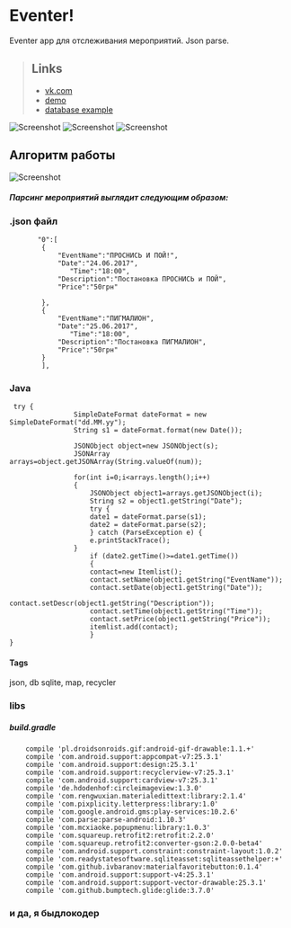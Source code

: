 # Eventer!
Eventer app для отслеживания мероприятий. Json parse.

> ## Links
> * [vk.com](https://vk.com/h3xb0y/)
> * [demo](https://github.com/h3xboy/Eventer/blob/master/demo/app-debug.apk)
> * [database example](https://github.com/h3xboy/Eventer/blob/master/json/events_new.json)


![Screenshot](https://github.com/h3xboy/Eventer/blob/master/image/1497866662704.gif "WelcomeActivity")
![Screenshot](https://github.com/h3xboy/Eventer/blob/master/image/1497866139404.gif "WelcomeActivity")
![Screenshot](https://github.com/h3xboy/Eventer/blob/master/image/1497866227144.gif "WelcomeActivity")

## Алгоритм работы
![Screenshot](https://github.com/h3xboy/Eventer/blob/master/image/how.png "how")
##### Парсинг мероприятий выглядит следующим образом:
### .json файл
```
       "0":[
        {
            "EventName":"ПРОСНИСЬ И ПОЙ!",
            "Date":"24.06.2017",
	           "Time":"18:00",
            "Description":"Постановка ПРОСНИСЬ и ПОЙ",
            "Price":"50грн"
            
        },
        {
            "EventName":"ПИГМАЛИОН",
            "Date":"25.06.2017",
	           "Time":"18:00",
            "Description":"Постановка ПИГМАЛИОН",
            "Price":"50грн"
        }
        ],
```
### Java
```
 try {
                SimpleDateFormat dateFormat = new SimpleDateFormat("dd.MM.yy");
                String s1 = dateFormat.format(new Date());

                JSONObject object=new JSONObject(s);
                JSONArray arrays=object.getJSONArray(String.valueOf(num));

                for(int i=0;i<arrays.length();i++)
                {
                    JSONObject object1=arrays.getJSONObject(i);
                    String s2 = object1.getString("Date");
                    try {
                    date1 = dateFormat.parse(s1);
                    date2 = dateFormat.parse(s2);
                    } catch (ParseException e) {
                    e.printStackTrace();
                }
                    if (date2.getTime()>=date1.getTime())
                    {
                    contact=new Itemlist();
                    contact.setName(object1.getString("EventName"));
                    contact.setDate(object1.getString("Date"));
                    contact.setDescr(object1.getString("Description"));
                    contact.setTime(object1.getString("Time"));
                    contact.setPrice(object1.getString("Price"));
                    itemlist.add(contact);
                    }
}
```
#### Tags
json, db sqlite, map, recycler

### libs
##### build.gradle
```
    compile 'pl.droidsonroids.gif:android-gif-drawable:1.1.+'
    compile 'com.android.support:appcompat-v7:25.3.1'
    compile 'com.android.support:design:25.3.1'
    compile 'com.android.support:recyclerview-v7:25.3.1'
    compile 'com.android.support:cardview-v7:25.3.1'
    compile 'de.hdodenhof:circleimageview:1.3.0'
    compile 'com.rengwuxian.materialedittext:library:2.1.4'
    compile 'com.pixplicity.letterpress:library:1.0'
    compile 'com.google.android.gms:play-services:10.2.6'
    compile 'com.parse:parse-android:1.10.3'
    compile 'com.mcxiaoke.popupmenu:library:1.0.3'
    compile 'com.squareup.retrofit2:retrofit:2.2.0'
    compile 'com.squareup.retrofit2:converter-gson:2.0.0-beta4'
    compile 'com.android.support.constraint:constraint-layout:1.0.2'
    compile 'com.readystatesoftware.sqliteasset:sqliteassethelper:+'
    compile 'com.github.ivbaranov:materialfavoritebutton:0.1.4'
    compile 'com.android.support:support-v4:25.3.1'
    compile 'com.android.support:support-vector-drawable:25.3.1'
    compile 'com.github.bumptech.glide:glide:3.7.0'
```
### и да, я быдлокодер
